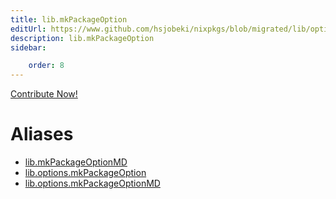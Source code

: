 ```yaml
---
title: lib.mkPackageOption
editUrl: https://www.github.com/hsjobeki/nixpkgs/blob/migrated/lib/options.nix#L174C5
description: lib.mkPackageOption
sidebar:

    order: 8
---
```


<a href="https://www.github.com/hsjobeki/nixpkgs/blob/migrated/lib/options.nix#L174C5">Contribute Now!</a>


# Aliases

- [lib.mkPackageOptionMD](/nix-doc-comments/reference/lib/lib-mkpackageoptionmd)
- [lib.options.mkPackageOption](/nix-doc-comments/reference/lib/options/lib-options-mkpackageoption)
- [lib.options.mkPackageOptionMD](/nix-doc-comments/reference/lib/options/lib-options-mkpackageoptionmd)


